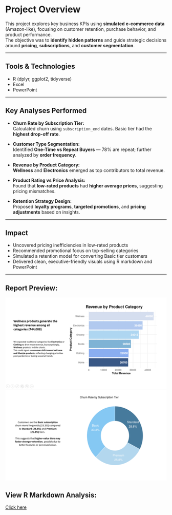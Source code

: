 # Project Overview

This project explores key business KPIs using **simulated e-commerce data** (Amazon-like), focusing on customer retention, purchase behavior, and product performance.  
The objective was to **identify hidden patterns** and guide strategic decisions around **pricing**, **subscriptions**, and **customer segmentation**.

---

## Tools & Technologies

- R (dplyr, ggplot2, tidyverse)  
- Excel  
- PowerPoint

---

## Key Analyses Performed

- **Churn Rate by Subscription Tier:**  
  Calculated churn using `subscription_end` dates. Basic tier had the **highest drop-off rate**.

- **Customer Type Segmentation:**  
  Identified **One-Time vs Repeat Buyers** — 78% are repeat; further analyzed by **order frequency**.

- **Revenue by Product Category:**  
  **Wellness** and **Electronics** emerged as top contributors to total revenue.

- **Product Rating vs Price Analysis:**  
  Found that **low-rated products** had **higher average prices**, suggesting pricing mismatches.

- **Retention Strategy Design:**  
  Proposed **loyalty programs**, **targeted promotions**, and **pricing adjustments** based on insights.

---

##  Impact

- Uncovered pricing inefficiencies in low-rated products  
- Recommended promotional focus on top-selling categories  
- Simulated a retention model for converting Basic tier customers  
- Delivered clean, executive-friendly visuals using R markdown and PowerPoint

---
## Report Preview: 
![Dashboard Preview](images/report_1.png)
![Dashboard Preview](images/report_2.png)
##  View R Markdown Analysis:
[Click here](https://rpubs.com/Lekhana_S_0197/1323161)

